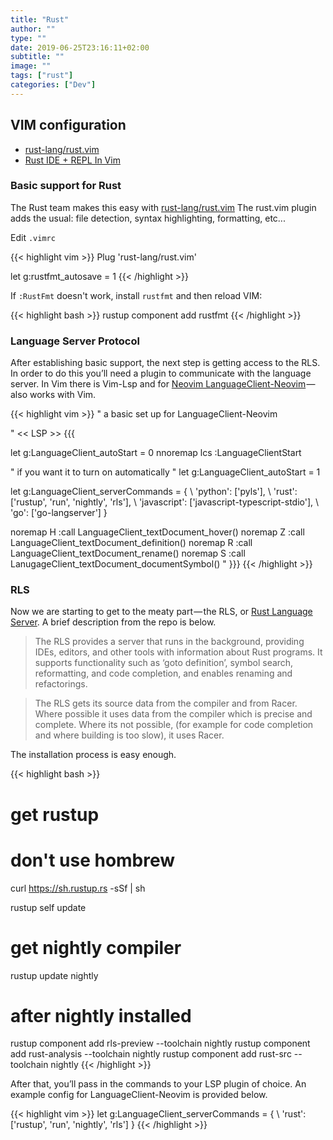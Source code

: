 ```yaml
---
title: "Rust"
author: ""
type: ""
date: 2019-06-25T23:16:11+02:00
subtitle: ""
image: ""
tags: ["rust"]
categories: ["Dev"]
---
```

## VIM configuration

* [rust-lang/rust.vim][rust.vim]
* [Rust IDE + REPL In Vim](https://startupsventurecapital.com/rust-ide-repl-in-vim-11daa921a2c4)

### Basic support for Rust

The Rust team makes this easy with [rust-lang/rust.vim][rust.vim]
The rust.vim plugin adds the usual: file detection, syntax highlighting,
formatting, etc...

Edit `.vimrc`

{{< highlight vim >}}
Plug 'rust-lang/rust.vim'

let g:rustfmt_autosave = 1
{{< /highlight >}}

If `:RustFmt` doesn't work, install `rustfmt` and then reload VIM:

{{< highlight bash >}}
rustup component add rustfmt
{{< /highlight >}}


### Language Server Protocol

After establishing basic support, the next step is getting access to the RLS.
In order to do this you’ll need a plugin to communicate with the language
server. In Vim there is Vim-Lsp and for [Neovim LanguageClient-Neovim](https://github.com/autozimu/LanguageClient-neovim) — also
works with Vim.

{{< highlight vim >}}
" a basic set up for LanguageClient-Neovim

" << LSP >> {{{

let g:LanguageClient_autoStart = 0
nnoremap <leader>lcs :LanguageClientStart<CR>

" if you want it to turn on automatically
" let g:LanguageClient_autoStart = 1

let g:LanguageClient_serverCommands = {
    \ 'python': ['pyls'],
    \ 'rust': ['rustup', 'run', 'nightly', 'rls'],
    \ 'javascript': ['javascript-typescript-stdio'],
    \ 'go': ['go-langserver'] }

noremap <silent> H :call LanguageClient_textDocument_hover()<CR>
noremap <silent> Z :call LanguageClient_textDocument_definition()<CR>
noremap <silent> R :call LanguageClient_textDocument_rename()<CR>
noremap <silent> S :call LanugageClient_textDocument_documentSymbol()<CR>
" }}}
{{< /highlight >}}

### RLS

Now we are starting to get to the meaty part — the RLS, or [Rust Language Server][rls]. A brief description from the repo is below.

> The RLS provides a server that runs in the background, providing IDEs, editors, and other tools with information about Rust programs. It supports functionality such as ‘goto definition’, symbol search, reformatting, and code completion, and enables renaming and refactorings.

> The RLS gets its source data from the compiler and from Racer. Where possible it uses data from the compiler which is precise and complete. Where its not possible, (for example for code completion and where building is too slow), it uses Racer.

The installation process is easy enough.

{{< highlight bash >}}
# get rustup
# don't use hombrew
curl https://sh.rustup.rs -sSf | sh

rustup self update

# get nightly compiler
rustup update nightly

# after nightly installed
rustup component add rls-preview --toolchain nightly
rustup component add rust-analysis --toolchain nightly
rustup component add rust-src --toolchain nightly
{{< /highlight >}}

After that, you’ll pass in the commands to your LSP plugin of choice. An example config for LanguageClient-Neovim is provided below.

{{< highlight vim >}}
let g:LanguageClient_serverCommands = {
    \ 'rust': ['rustup', 'run', 'nightly', 'rls']
}
{{< /highlight >}}




[rust.vim]: https://github.com/rust-lang/rust.vim "rust.vim"
[rls]: https://github.com/rust-lang-nursery/rls "RLS"
